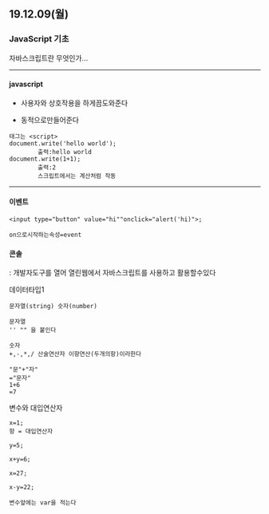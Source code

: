 ## 19.12.09(월)

### JavaScript 기초

자바스크립트란 무엇인가...

----------------------

#### javascript

+ 사용자와 상호작용을 하게끔도와준다

+ 동적으로만들어준다

~~~
태그는 <script>
document.write('hello world');
        출력:hello world
document.write(1+1);
        출력:2
        스크립트에서는 계산처럼 작동
~~~

----------------------------------

#### 이벤트
~~~
<input type="button" value="hi""onclick="alert('hi)">;

on으로시작하는속성=event
~~~

#### 콘솔

: 개발자도구를 열어 열린웹에서
자바스크립트를 사용하고 활용할수있다

데이터타입1
~~~
문자열(string) 숫자(number)

문자열
'' "" 을 붙인다

숫자
+,-,*,/ 산술연산자 이항연산(두개의항)이라한다

"문"+"자"
="문자"
1+6
=7
~~~

변수와 대입연산자

~~~
x=1; 
항 = 대입연산자

y=5;

x+y=6;

x=27;

x-y=22;

변수앞에는 var을 적는다
~~~